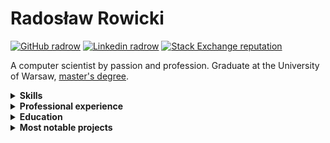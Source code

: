 # Radosław Rowicki

[![GitHub radrow](https://img.shields.io/github/followers/radrow?label=follow&style=social&cacheSeconds=86400)](https://github.com/radrow)
[![Linkedin radrow](https://img.shields.io/badge/-Linkedin-blue?style=flat-square&logo=Linkedin&logoColor=white&link=https://www.linkedin.com/in/radrow-85ab63b4&cacheSeconds=864000)](https://www.linkedin.com/in/radrow)
[![Stack Exchange reputation](https://img.shields.io/stackexchange/stackoverflow/r/4400060)](https://stackoverflow.com/users/4400060/radrow?tab=profile)

A computer scientist by passion and profession. Graduate at the University of Warsaw, [master's degree](https://github.com/radrow/masters-thesis).

<details>
<summary><b>Skills</b></summary>
  
### Areas

- Functional programming
- Compilers construction
- Type theory
- Blockchain
- Machine learning

### Technologies & lanugages

- **Advanced:** Haskell
- **Semi-advanced:** Erlang
- **Intermediate:** C#, Rust, Python, Prolog, Scala

### Natural lanugages

- **Mothertongue:** Polish
- **Professional:** English
- **Communicative:** German
  
<hr>
</details>

<details>
<summary><b>Professional experience</b></summary>

### 2021-now - Software Engineer at **Microsoft Corporation**

- Developing the server behind Business Central 365
- Technical customer support
  
### 2019-2021 - Erlang Developer at **æternity blockchain**

- Developing a compiler for a smart contract language
- Developing tooling for smart contract development
- Developing a virtual machine for smart contracts
- Giving technical interviews and onboarding new members
  
### 2018 - Haskell&Elm Developer Intern at **Vacation Labs**
  
- Introduced a new booking infra for the company's services
- Introduced Elm to the codebase

<hr>
</details>

<details>
<summary><b>Education</b></summary>

### 2019-2022 University of Warsaw

Master's degree in computer science.
  
- Thesis: Liquid types for verification of smart contracts
- Grade: Very Good (5 in 2-5 scale)
  
### 2020-2021 Ludwig Maximilian University of Munich

Student exchange programme

### 2016-2019 University of Warsaw

Bachelor's degree in computer science
  
- Thesis: Variational autoencoder for collaborative filtering - implementation and performance optimization
- Grade: Good (4 in 2-5)

<hr>
</details>


<details>
<summary><b>Most notable projects</b></summary>
  
- [`i3hloc`](https://github.com/radrow/i3hloc2) — A customizable, parallelized scheduler for the [`i3status`](i3/i3status) status bar for i3 WM. Written in Haskell.
- [`radlang`](https://github.com/radrow/radlang) — An interpreter of a Haskell-like language. Supports type classes, full type inference, higher kinded types, `for` notation for monads and lazy evaluation.
- [`fizzbuzz-coq`](https://github.com/radrow/fizzbuzz-coq) — A super defensive joke implementation of the [Fizz Buzz](https://en.wikipedia.org/wiki/Fizz_buzz) problem written as a sophisticated proposal to the [state-of-the-art implementation](github.com/EnterpriseQualityCoding/FizzBuzzEnterpriseEdition). Written in Coq to prove correctness of every step of the algorithm. Obfuscation warning. 
- [`aesophia`](https://github.com/aeternity/aesophia) — I took part in development of the Sophia language for the [æternity blockchain](aeternity.com) smart contract development.
- [`aerepl`](https://github.com//aeternity/aerepl) — A Read-Eval-Print Loop for the Sophia language.
- [`erlscripten`](https://github.com/erlscripten/erlscripten) — I took key part in the erlscripten project, which aims to port Erlang applications to the frontend by transpiling it into [PureScript](https://www.purescript.org/).
- [`erlscripten/purescript`](https://github.com/erlscripten/purescript) — For the erlscripten project I did a lot of tinkering in the source generator and optimizer of PureScript. My work resulted in a few contributions to the original project.
- [`satisfaction`](https://github.com/radrow/satisfaction) — A SAT solver implementing CDCL and DPLL algorithms written in Rust as an assessment task for courses at LMU. 
- [`tftp-client-coq`](https://github.com/radrow/tftp-client-coq) — A TFTP client written in Coq/OCaml. Provides proofs for compliance with the RFC standard.
- [`latte`](https://github.com/radrow/latte) — An x86 compiler for a Java-like OOP language. Implements class inheritance, polymorphism via virtual methods and some simple optimization techniques.
- [`Iris`](https://github.com/radrow/Iris) — I provided the Iris Mopidy frontend with Polish localization.
- [`Tiny-Semantics`](https://github.com/radrow/Tiny-Semantics) — A simple CPS-styled interpreter of an imperative language written in Haskell.
- [`instant-compiler`](https://github.com/radrow/instant-compiler) — A calculator-like language compiler that targets LLVM and JVM.
- [`blockchain-toy`](https://github.com/radrow/blockchain-toy) — A simple centralized blockchain implementation written in Haskell.

</details>
